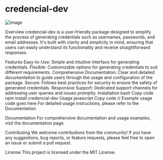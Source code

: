 # credencial-dev

![image](https://github.com/sakthivelramamoorthi2001/credencial-dev/assets/130210612/35327401-4113-4c89-b489-6bcd4db96340)


Overview
credencial-dev is a user-friendly package designed to simplify the process of generating credentials such as usernames, passwords, and email addresses. It's built with clarity and simplicity in mind, ensuring that users can easily understand its functionality and receive straightforward responses.

Features
Easy-to-Use: Simple and intuitive interface for generating credentials.
Flexible: Customizable options for generating credentials to suit different requirements.
Comprehensive Documentation: Clear and detailed documentation to guide users through the usage and configuration of the package.
Secure: Follows best practices for security to ensure the safety of generated credentials.
Responsive Support: Dedicated support channels for addressing user queries and issues promptly.
Installation
bash
Copy code
npm install credencial-dev
Usage
javascript
Copy code
// Example usage code goes here
For detailed usage instructions, please refer to the Documentation.

Documentation
For comprehensive documentation and usage examples, visit the documentation page.

Contributing
We welcome contributions from the community! If you have any suggestions, bug reports, or feature requests, please feel free to open an issue or submit a pull request.

License
This project is licensed under the MIT License.

